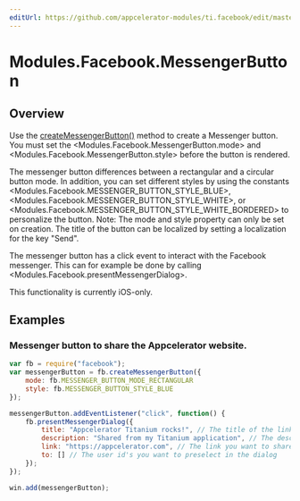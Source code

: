 ```yaml
---
editUrl: https://github.com/appcelerator-modules/ti.facebook/edit/master/apidoc/MessengerButton.yml
---
```

# Modules.Facebook.MessengerButton

<TypeHeader/>

## Overview

Use the [createMessengerButton()](Modules.Facebook.createMessengerButton) method to create a Messenger button.
You must set the <Modules.Facebook.MessengerButton.mode> and <Modules.Facebook.MessengerButton.style> 
before the button is rendered.

The messenger button differences between a rectangular and a circular button mode. In addition, you can set
different styles by using the constants <Modules.Facebook.MESSENGER_BUTTON_STYLE_BLUE>, <Modules.Facebook.MESSENGER_BUTTON_STYLE_WHITE>, 
or <Modules.Facebook.MESSENGER_BUTTON_STYLE_WHITE_BORDERED> to personalize the button. Note: The mode and style property can only be set
on creation. The title of the button can be localized by setting a localization for the key "Send".

The messenger button has a click event to interact with the Facebook messenger. This can for example be done by 
calling <Modules.Facebook.presentMessengerDialog>. 

This functionality is currently iOS-only.

## Examples

### Messenger button to share the Appcelerator website.

``` javascript
var fb = require("facebook");
var messengerButton = fb.createMessengerButton({
    mode: fb.MESSENGER_BUTTON_MODE_RECTANGULAR
    style: fb.MESSENGER_BUTTON_STYLE_BLUE
});

messengerButton.addEventListener("click", function() {
    fb.presentMessengerDialog({
        title: "Appcelerator Titanium rocks!", // The title of the link
        description: "Shared from my Titanium application", // The description of the link
        link: "https://appcelerator.com", // The link you want to share
        to: [] // The user id's you want to preselect in the dialog
    });
});

win.add(messengerButton);
```

<ApiDocs/>
